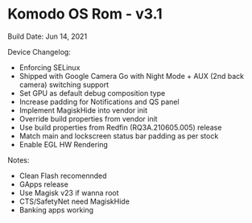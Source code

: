 # Komodo OS Rom - v3.1

Build Date: Jun 14, 2021

Device Changelog:
- Enforcing SELinux
- Shipped with Google Camera Go with Night Mode + AUX (2nd back camera) switching support
- Set GPU as default debug composition type
- Increase padding for Notifications and QS panel
- Implement MagiskHide into vendor init
- Override build properties from vendor init
- Use build properties from Redfin (RQ3A.210605.005) release
- Match main and lockscreen status bar padding as per stock
- Enable EGL HW Rendering

Notes:
- Clean Flash recomennded
- GApps release
- Use Magisk v23 if wanna root
- CTS/SafetyNet need MagiskHide
- Banking apps working
